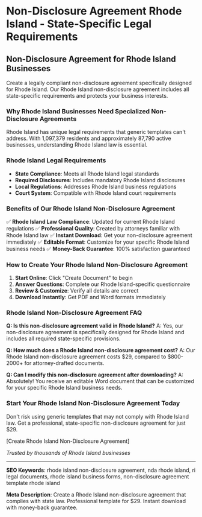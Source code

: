 # Non-Disclosure Agreement Rhode Island - State-Specific Legal Requirements

## Non-Disclosure Agreement for Rhode Island Businesses

Create a legally compliant non-disclosure agreement specifically designed for Rhode Island. Our Rhode Island non-disclosure agreement includes all state-specific requirements and protects your business interests.

### Why Rhode Island Businesses Need Specialized Non-Disclosure Agreements

Rhode Island has unique legal requirements that generic templates can't address. With 1,097,379 residents and approximately 87,790 active businesses, understanding Rhode Island law is essential.

### Rhode Island Legal Requirements

- **State Compliance**: Meets all Rhode Island legal standards
- **Required Disclosures**: Includes mandatory Rhode Island disclosures
- **Local Regulations**: Addresses Rhode Island business regulations
- **Court System**: Compatible with Rhode Island court requirements

### Benefits of Our Rhode Island Non-Disclosure Agreement

✅ **Rhode Island Law Compliance**: Updated for current Rhode Island regulations
✅ **Professional Quality**: Created by attorneys familiar with Rhode Island law
✅ **Instant Download**: Get your non-disclosure agreement immediately
✅ **Editable Format**: Customize for your specific Rhode Island business needs
✅ **Money-Back Guarantee**: 100% satisfaction guaranteed

### How to Create Your Rhode Island Non-Disclosure Agreement

1. **Start Online**: Click "Create Document" to begin
2. **Answer Questions**: Complete our Rhode Island-specific questionnaire
3. **Review & Customize**: Verify all details are correct
4. **Download Instantly**: Get PDF and Word formats immediately

### Rhode Island Non-Disclosure Agreement FAQ

**Q: Is this non-disclosure agreement valid in Rhode Island?**
A: Yes, our non-disclosure agreement is specifically designed for Rhode Island and includes all required state-specific provisions.

**Q: How much does a Rhode Island non-disclosure agreement cost?**
A: Our Rhode Island non-disclosure agreement costs $29, compared to $800-2000+ for attorney-drafted documents.

**Q: Can I modify this non-disclosure agreement after downloading?**
A: Absolutely! You receive an editable Word document that can be customized for your specific Rhode Island business needs.

### Start Your Rhode Island Non-Disclosure Agreement Today

Don't risk using generic templates that may not comply with Rhode Island law. Get a professional, state-specific non-disclosure agreement for just $29.

[Create Rhode Island Non-Disclosure Agreement]

_Trusted by thousands of Rhode Island businesses_

---

**SEO Keywords**: rhode island non-disclosure agreement, nda rhode island, ri legal documents, rhode island business forms, non-disclosure agreement template rhode island

**Meta Description**: Create a Rhode Island non-disclosure agreement that complies with state law. Professional template for $29. Instant download with money-back guarantee.
